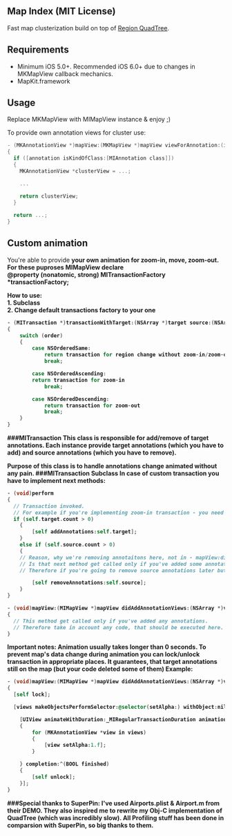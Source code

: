 ## Map Index (MIT License)
Fast map clusterization build on top of [Region QuadTree](http://en.wikipedia.org/wiki/Quadtree).

## Requirements 
* Minimum iOS 5.0+. Recommended iOS 6.0+ due to changes in MKMapView callback mechanics. 
* MapKit.framework

## Usage
Replace MKMapView with MIMapView instance & enjoy ;) 

To provide own annotation views for cluster use:
```objective-c
- (MKAnnotationView *)mapView:(MKMapView *)mapView viewForAnnotation:(id <MKAnnotation>)annotation
{
  if ([annotation isKindOfClass:[MIAnnotation class]])
  {
    MKAnnotationView *clusterView = ...;

    ...

    return clusterView;
  }
    
  return ...;
}

```


## Custom animation
You're able to provide <b>your own animation<b> for zoom-in, move, zoom-out. 
For these puproses MIMapView declare <br>@property (nonatomic, strong) MITransactionFactory *transactionFactory;

How to use: <br>1. Subclass <br>2. Change default transactions factory to your one

```objective-c
- (MITransaction *)transactionWithTarget:(NSArray *)target source:(NSArray *)source order:(NSComparisonResult)order
{
	switch (order)
	{
		case NSOrderedSame:
			return transaction for region change without zoom-in/zoom-out
			break;

		case NSOrderedAscending:
  		return transaction for zoom-in
			break;

		case NSOrderedDescending:
			return transaction for zoom-out
			break;
	}
}
```

###MITransaction
This class is responsible for add/remove of target annotations.
Each instance provide target annotations (which you have to add) and source annotations (which you have to remove).

Purpose of this class is to handle annotations change animated without any pain.
###MITransaction Subclass
In case of custom transaction you have to implement next methods:

```objective-c
- (void)perform
{
  // Transaction invoked. 
  // For example if you're implementing zoom-in transaction - you need to add target annotations
  if (self.target.count > 0)
	{
		[self addAnnotations:self.target];
	}
	else if (self.source.count > 0)
	{
    // Reason, why we're removing annotaitons here, not in - mapView:didAddAnnotationViews:  
    // Is that next method get called only if you've added some annotations. 
    // Therefore if you're going to remove source annotations later but have no new annotations - ooops:)

		[self removeAnnotations:self.source];
	}
}

- (void)mapView:(MIMapView *)mapView didAddAnnotationViews:(NSArray *)views
{
  // This method get called only if you've added any annotations.
  // Therefore take in account any code, that should be executed here. 
} 
```

<b>Important notes:<b>
Animation usually takes longer than 0 seconds. 
To prevent map's data change during animation you can lock/unlock transaction in appropriate places.
It guarantees, that target annotations still on the map (but your code deleted some of them)
Example:

```objective-c
- (void)mapView:(MIMapView *)mapView didAddAnnotationViews:(NSArray *)views
{
  [self lock];

  [views makeObjectsPerformSelector:@selector(setAlpha:) withObject:nil];

	[UIView animateWithDuration:_MIRegularTransactionDuration animations:^
	{
		for (MKAnnotationView *view in views)
		{
			[view setAlpha:1.f];
		}

	} completion:^(BOOL finished)
	{
		[self unlock];
	}];
} 
```


###Special thanks to SuperPin: 
I've used Airports.plist & Airport.m from their DEMO. They also inspired me to rewrite my Obj-C implementation of QuadTree (which was incredibly slow). All Profiling stuff has been done in comparsion with SuperPin, so big thanks to them.
